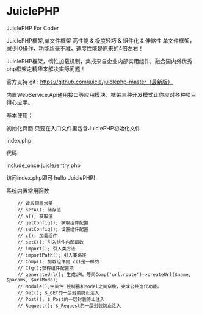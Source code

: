 JuiclePHP
=====

JuiclePHP For Coder


JuiclePHP框架,单文件框架
高性能 & 极度轻巧 & 組件化 & 伸縮性
单文件框架，减少IO操作，功能丝毫不减，速度性能是原来的4倍左右！

JuiclePHP框架，惰性加载机制，集成来自企业内部实用组件，融合国内外优秀php框架之精华来解决实际问题！

官方支持
git : https://github.com/juicle/juiclephp-master（最新版）

内置WebService,Api通用接口等应用模块，框架三种开发模式让你应对各种项目得心应手。


基本使用：


初始化页面
只要在入口文件里包含JuiclePHP初始化文件 



index.php

代码

include_once juicle/entry.php

访问index.php即可 hello JuiclePHP!



系统内置常用函数

        // 读取配置常量
        // setA(); 储存值
        // a(); 获取值
        // getConfig(); 获取组件配置
        // setConfig(); 设置组件配置
        // c(); 加载组件
        // setC(); 引入组件内部函数
        // import(); 引入类方法
        // importPath(); 引入类路径
        // Comp(); 加载组件同 c()是一样的
        // Cfg();获得组件配置项
        // generateUrl(); 生成URL 等同Comp('url.route')->createUrl($name, $params, $urlMode);
        // Module();中间件 控制器和Model之间穿梭，完成公共迭代功能。
        // Get(); $_GET的一层封装防止注入
        // Post(); $_Post的一层封装防止注入
        // Request(); $_Request的一层封装防止注入

        

